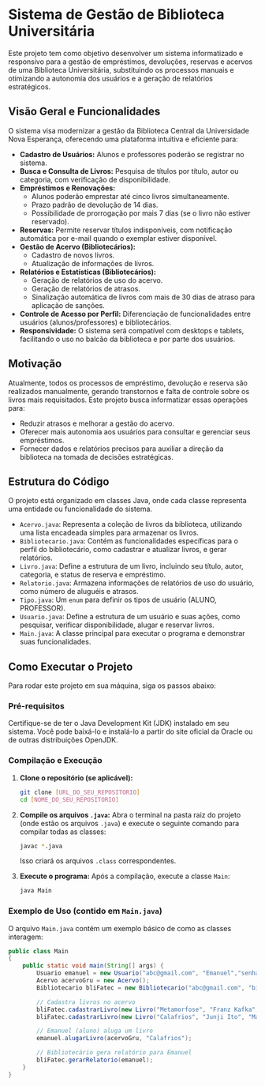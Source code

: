 # Sistema de Gestão de Biblioteca Universitária

Este projeto tem como objetivo desenvolver um sistema informatizado e responsivo para a gestão de empréstimos, devoluções, reservas e acervos de uma Biblioteca Universitária, substituindo os processos manuais e otimizando a autonomia dos usuários e a geração de relatórios estratégicos.

## Visão Geral e Funcionalidades

O sistema visa modernizar a gestão da Biblioteca Central da Universidade Nova Esperança, oferecendo uma plataforma intuitiva e eficiente para:

* **Cadastro de Usuários:** Alunos e professores poderão se registrar no sistema.
* **Busca e Consulta de Livros:** Pesquisa de títulos por título, autor ou categoria, com verificação de disponibilidade.
* **Empréstimos e Renovações:**
    * Alunos poderão emprestar até cinco livros simultaneamente.
    * Prazo padrão de devolução de 14 dias.
    * Possibilidade de prorrogação por mais 7 dias (se o livro não estiver reservado).
* **Reservas:** Permite reservar títulos indisponíveis, com notificação automática por e-mail quando o exemplar estiver disponível.
* **Gestão de Acervo (Bibliotecários):**
    * Cadastro de novos livros.
    * Atualização de informações de livros.
* **Relatórios e Estatísticas (Bibliotecários):**
    * Geração de relatórios de uso do acervo.
    * Geração de relatórios de atrasos.
    * Sinalização automática de livros com mais de 30 dias de atraso para aplicação de sanções.
* **Controle de Acesso por Perfil:** Diferenciação de funcionalidades entre usuários (alunos/professores) e bibliotecários.
* **Responsividade:** O sistema será compatível com desktops e tablets, facilitando o uso no balcão da biblioteca e por parte dos usuários.

## Motivação

Atualmente, todos os processos de empréstimo, devolução e reserva são realizados manualmente, gerando transtornos e falta de controle sobre os livros mais requisitados. Este projeto busca informatizar essas operações para:

* Reduzir atrasos e melhorar a gestão do acervo.
* Oferecer mais autonomia aos usuários para consultar e gerenciar seus empréstimos.
* Fornecer dados e relatórios precisos para auxiliar a direção da biblioteca na tomada de decisões estratégicas.

## Estrutura do Código

O projeto está organizado em classes Java, onde cada classe representa uma entidade ou funcionalidade do sistema.

* `Acervo.java`: Representa a coleção de livros da biblioteca, utilizando uma lista encadeada simples para armazenar os livros.
* `Bibliotecario.java`: Contém as funcionalidades específicas para o perfil do bibliotecário, como cadastrar e atualizar livros, e gerar relatórios.
* `Livro.java`: Define a estrutura de um livro, incluindo seu título, autor, categoria, e status de reserva e empréstimo.
* `Relatorio.java`: Armazena informações de relatórios de uso do usuário, como número de aluguéis e atrasos.
* `Tipo.java`: Um `enum` para definir os tipos de usuário (ALUNO, PROFESSOR).
* `Usuario.java`: Define a estrutura de um usuário e suas ações, como pesquisar, verificar disponibilidade, alugar e reservar livros.
* `Main.java`: A classe principal para executar o programa e demonstrar suas funcionalidades.

## Como Executar o Projeto

Para rodar este projeto em sua máquina, siga os passos abaixo:

### Pré-requisitos

Certifique-se de ter o Java Development Kit (JDK) instalado em seu sistema. Você pode baixá-lo e instalá-lo a partir do site oficial da Oracle ou de outras distribuições OpenJDK.

### Compilação e Execução

1.  **Clone o repositório (se aplicável):**
    ```bash
    git clone [URL_DO_SEU_REPOSITORIO]
    cd [NOME_DO_SEU_REPOSITORIO]
    ```

2.  **Compile os arquivos `.java`:**
    Abra o terminal na pasta raiz do projeto (onde estão os arquivos `.java`) e execute o seguinte comando para compilar todas as classes:
    ```bash
    javac *.java
    ```
    Isso criará os arquivos `.class` correspondentes.

3.  **Execute o programa:**
    Após a compilação, execute a classe `Main`:
    ```bash
    java Main
    ```

### Exemplo de Uso (contido em `Main.java`)

O arquivo `Main.java` contém um exemplo básico de como as classes interagem:

```java
public class Main
{
	public static void main(String[] args) {
		Usuario emanuel = new Usuario("abc@gmail.com", "Emanuel","senha", Tipo.ALUNO);
		Acervo acervoGru = new Acervo();
		Bibliotecario bliFatec = new Bibliotecario("abc@gmail.com", "bibi", "1234");

		// Cadastra livros no acervo
		bliFatec.cadastrarLivro(new Livro("Metamorfose", "Franz Kafka", "Conto"), acervoGru);
		bliFatec.cadastrarLivro(new Livro("Calafrios", "Junji Ito", "Manga"), acervoGru);

		// Emanuel (aluno) aluga um livro
		emanuel.alugarLivro(acervoGru, "Calafrios");

		// Bibliotecário gera relatório para Emanuel
		bliFatec.gerarRelatorio(emanuel);
	}
}
